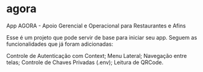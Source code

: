 # agora

App AGORA - Apoio Gerencial e Operacional para Restaurantes e Afins

Esse é um projeto que pode servir de base para iniciar seu app. Seguem as funcionalidades que já foram adicionadas:

Controle de Autenticação com Context;
Menu Lateral;
Navegação entre telas;
Controle de Chaves Privadas (.env);
Leitura de QRCode.

